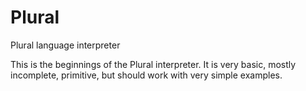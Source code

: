 # Plural
Plural language interpreter

This is the beginnings of the Plural interpreter.  It is very basic, mostly incomplete, primitive, but should work with very simple examples.
